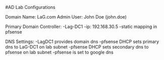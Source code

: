 #AD Lab Configurations

Domain Name: LaG.com
Admin User: John Doe (john.doe)

Primary Domain Controller: 
    -Lag-DC1
        -ip: 192.168.30.5 -static mapping in pfsense

DNS Settings:
    -LagDC1 provides domain dns 
    -pfsense DHCP sets primary dns to LaG-DC1 on lab subnet
    -pfsense DHCP sets secondary dns to pfsense on lab subnet
    -pfsense is set to google dns

